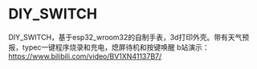 # DIY_SWITCH
DIY_SWITCH，基于esp32_wroom32的自制手表，3d打印外壳。带有天气预报，typec一键程序烧录和充电，熄屏待机和按键唤醒
b站演示：https://www.bilibili.com/video/BV1XN41137B7/
